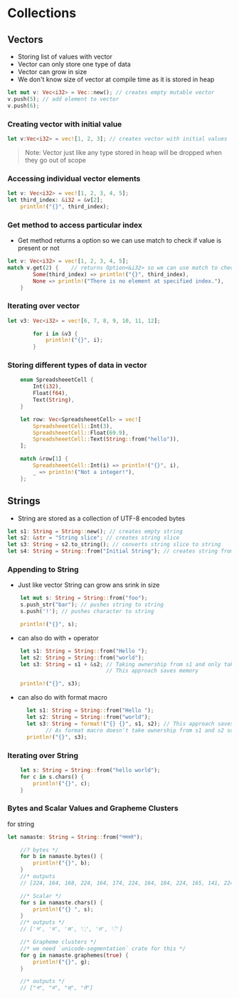 # Collections

## Vectors

- Storing list of values with vector
- Vector can only store one type of data
- Vector can grow in size
- We don't know size of vector at compile time as it is stored in heap

```rust
let mut v: Vec<i32> = Vec::new(); // creates empty mutable vector
v.push(5); // add element to vector
v.push(6);
```

### Creating vector with initial value

```rust
let v:Vec<i32> = vec![1, 2, 3]; // creates vector with initial values
```

> Note: Vector just like any type stored in heap will be dropped when they go out of scope

### Accessing individual vector elements

```rust
let v: Vec<i32> = vec![1, 2, 3, 4, 5];
let third_index: &i32 = &v[2];
    println!("{}", third_index);
```

### Get method to access particular index

- Get method returns a option so we can use match to check if value is present or not

```rust
let v: Vec<i32> = vec![1, 2, 3, 4, 5];
match v.get(2) {    // returns Option<&i32> so we can use match to check if value is present or not
        Some(third_index) => println!("{}", third_index),
        None => println!("There is no element at specified index."),
    }
```

### Iterating over vector

```rust
let v3: Vec<i32> = vec![6, 7, 8, 9, 10, 11, 12];

        for i in &v3 {
            println!("{}", i);
        }
```

### Storing different types of data in vector

```rust
    enum SpreadsheeetCell {
        Int(i32),
        Float(f64),
        Text(String),
    }

    let row: Vec<SpreadsheeetCell> = vec![
        SpreadsheeetCell::Int(3),
        SpreadsheeetCell::Float(69.9),
        SpreadsheeetCell::Text(String::from("hello")),
    ];

    match &row[1] {
        SpreadsheeetCell::Int(i) => println!("{}", i),
        _ => println!("Not a integer!"),
    };
```

## Strings

- String are stored as a collection of UTF-8 encoded bytes

```rust
let s1: String = String::new(); // creates empty string
let s2: &str = "String slice"; // creates string slice
let s3: String = s2.to_string(); // converts string slice to string
let s4: String = String::from("Initial String"); // creates string from string slice
```

### Appending to String

- Just like vector String can grow ans srink in size

```rust
    let mut s: String = String::from("foo");
    s.push_str("bar"); // pushes string to string
    s.push('!'); // pushes character to string

    println!("{}", s);
```

- can also do with + operator

```rust
    let s1: String = String::from("Hello ");
    let s2: String = String::from("world");
    let s3: String = s1 + &s2; // Taking ownership from s1 and only taking reference from s2
                               // This approach saves memory

    println!("{}", s3);
```

- can also do with format macro

```rust
      let s1: String = String::from("Hello ");
      let s2: String = String::from("world");
      let s3: String = format!("{} {}", s1, s2); // This approach saves memory
            // As format macro doesn't take ownership from s1 and s2 so we can use s1 and s2 after this
      println!("{}", s3);
```

### Iterating over String

```rust
    let s: String = String::from("hello world");
    for c in s.chars() {
        println!("{}", c);
    }
```

### Bytes and Scalar Values and Grapheme Clusters

for string

```rust
let namaste: String = String::from("नमस्ते");

    //? bytes */
    for b in namaste.bytes() {
        println!("{}", b);
    }
    //* outputs
    // [224, 164, 168, 224, 164, 174, 224, 164, 184, 224, 165, 141, 224, 164, 164, 224, 165, 135]

    //* Scalar */
    for s in namaste.chars() {
        println!("{} ", s);
    }
    //* outputs */
    // ['न', 'म', 'स', '्', 'त', 'े']

    //* Grapheme clusters */
    //* we need `unicode-segmentation` crate for this */
    for g in namaste.graphemes(true) {
        println!("{}", g);
    }

    //* outputs */
    // ["न", "म", "स्", "ते"]
```
